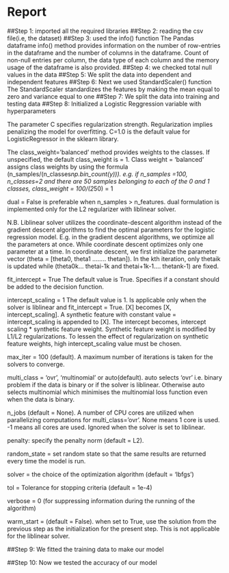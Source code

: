 # Report
##Step 1: imported all the required libraries
##Step 2: reading the csv file(i.e, the dataset)
##Step 3: used the info() function 
The Pandas dataframe info() method provides information on the number of row-entries in the dataframe and the number of columns in the dataframe. Count of non-null entries per column, the data type of each column and the memory usage of the dataframe is also provided.
##Step 4: we checked total null values in the data
##Step 5: We split the data into dependent and independent features
##Step 6: Next we used StandardScaler() function 
The StandardScaler standardizes the features by making the mean equal to zero and variance equal to one
##Step 7: We split the data into training and testing data
##Step 8: Initialized a Logistic Reggression variable with hyperparameters

The parameter C specifies regularization strength. Regularization implies penalizing the model for overfitting. C=1.0 is the default value for LogisticRegressor in the sklearn library.

The class_weight=’balanced’ method provides weights to the classes. If unspecified, the default class_weight is = 1. Class weight = ‘balanced’ assigns class weights by using the formula (n_samples/(n_classes*np.bin_count(y))). e.g. if n_samples =100, n_classes=2 and there are 50 samples belonging to each of the 0 and 1 classes, class_weight = 100/(2*50) = 1

dual = False is preferable when n_samples > n_features. dual formulation is implemented only for the L2 regularizer with liblinear solver.

N.B. Liblinear solver utilizes the coordinate-descent algorithm instead of the gradient descent algorithms to find the optimal parameters for the logistic regression model. E.g. in the gradient descent algorithms, we optimize all the parameters at once. While coordinate descent optimizes only one parameter at a time. In coordinate descent, we first initialize the parameter vector (theta = [theta0, theta1 …….. thetan]). In the kth iteration, only thetaik is updated while (theta0k… thetai-1k and thetai+1k-1…. thetank-1) are fixed.

fit_intercept = True The default value is True. Specifies if a constant should be added to the decision function.

intercept_scaling = 1 The default value is 1. Is applicable only when the solver is liblinear and fit_intercept = True. [X] becomes [X, intercept_scaling]. A synthetic feature with constant value = intercept_scaling is appended to [X]. The intercept becomes, intercept scaling * synthetic feature weight. Synthetic feature weight is modified by L1/L2 regularizations. To lessen the effect of regularization on synthetic feature weights, high intercept_scaling value must be chosen.

max_iter = 100 (default). A maximum number of iterations is taken for the solvers to converge.

multi_class = ‘ovr’, ‘multinomial’ or auto(default). auto selects ‘ovr’ i.e. binary problem if the data is binary or if the solver is liblinear. Otherwise auto selects multinomial which minimises the multinomial loss function even when the data is binary.

n_jobs (default = None). A number of CPU cores are utilized when parallelizing computations for multi_class=’ovr’. None means 1 core is used. -1 means all cores are used. Ignored when the solver is set to liblinear.

penalty: specify the penalty norm (default = L2).

random_state = set random state so that the same results are returned every time the model is run.

solver = the choice of the optimization algorithm (default = ‘lbfgs’)

tol = Tolerance for stopping criteria (default = 1e-4)

verbose = 0 (for suppressing information during the running of the algorithm)

warm_start = (default = False). when set to True, use the solution from the previous step as the initialization for the present step. This is not applicable for the liblinear solver.

##Step 9: We fitted the training data to make our model

##Step 10: Now we tested the accuracy of our model
